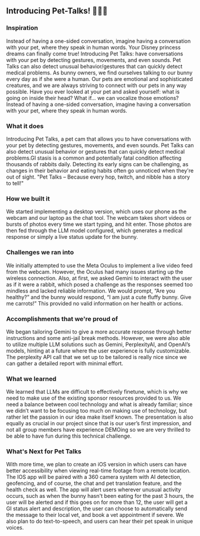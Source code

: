 ## Introducing Pet-Talks! 🐰🥕💬
### Inspiration
Instead of having a one-sided conversation, imagine having a conversation with your pet, where they speak in human words. Your Disney princess dreams can finally come true! Introducing Pet Talks: have conversations with your pet by detecting gestures, movements, and even sounds. Pet Talks can also detect unusual behavior/gestures that can quickly detect medical problems.
As bunny owners, we find ourselves talking to our bunny every day as if she were a human. Our pets are emotional and sophisticated creatures, and we are always striving to connect with our pets in any way possible. Have you ever looked at your pet and asked yourself: what is going on inside their head? What if… we can vocalize those emotions? Instead of having a one-sided conversation, imagine having a conversation with your pet, where they speak in human words. 

### What it does
Introducing Pet Talks, a pet cam that allows you to have conversations with your pet by detecting gestures, movements, and even sounds. Pet Talks can also detect unusual behavior or gestures that can quickly detect medical problems.GI stasis is a common and potentially fatal condition affecting thousands of rabbits daily. Detecting its early signs can be challenging, as changes in their behavior and eating habits often go unnoticed when they're out of sight.
"Pet Talks – Because every hop, twitch, and nibble has a story to tell!"
### How we built it
We started implementing a desktop version, which uses our phone as the webcam and our laptop as the chat tool.
The webcam takes short videos or bursts of photos every time we start typing, and hit enter. Those photos are then fed through the LLM model configured, which generates a medical response or simply a live status update for the bunny. 
### Challenges we ran into
We initially attempted to use the Meta Oculus to implement a live video feed from the webcam. However, the Oculus had many issues starting up the wireless connection.
Also, at first, we asked Gemini to interact with the user as if it were a rabbit, which posed a challenge as the responses seemed too mindless and lacked reliable information. We would prompt, “Are you healthy?” and the bunny would respond, “I am just a cute fluffy bunny. Give me carrots!” This provided no valid information on her health or actions. 
### Accomplishments that we're proud of
We began tailoring Gemini to give a more accurate response through better instructions and some anti-jail break methods. However, we were also able to utilize multiple LLM solutions such as Gemini, PerplexityAI, and OpenAI’s models, hinting at a future where the user experience is fully customizable. 
The perplexity API call that we set up to be tailored is really nice since we can gather a detailed report with minimal effort.
###  What we learned
We learned that LLMs are difficult to effectively finetune, which is why we need to make use of the existing sponsor resources provided to us. We need a balance between cool technology and what is already familiar; since we didn’t want to be focusing too much on making use of technology, but rather let the passion in our idea make itself known.
The presentation is also equally as crucial in our project since that is our user’s first impression, and not all group members have experience DEMOing so we are very thrilled to be able to have fun during this technical challenge.
### What's Next for Pet Talks
With more time, we plan to create an iOS version in which users can have better accessibility when viewing real-time footage from a remote location. The IOS app will be paired with a 360 camera system with AI detection,  geofencing, and of course, the chat and pet translation feature, and the health check as well. The app will alert users wherever unusual activity occurs, such as when the bunny hasn't been eating for the past 3 hours, the user will be alerted and if this goes on for more than 12, the user will get a GI status alert and description, the user can choose to automatically send the message to their local vet, and book a vet appointment if severe. We also plan to do text-to-speech, and users can hear their pet speak in unique voices.
